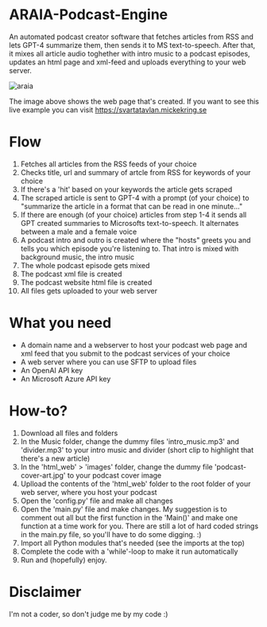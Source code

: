 # ARAIA-Podcast-Engine
An automated podcast creator software that fetches articles from RSS and lets GPT-4 summarize them, then sends it to MS text-to-speech. After that, it mixes all article audio toghether with intro music to a podcast episodes, updates an html page and xml-feed and uploads everything to your web server.

![araia](https://user-images.githubusercontent.com/10948066/231836806-8a325e43-9141-4733-8315-77d9251c8d06.jpg)

The image above shows the web page that's created. If you want to see this live example you can visit https://svartatavlan.mickekring.se

# Flow
1. Fetches all articles from the RSS feeds of your choice
2. Checks title, url and summary of artcle from RSS for keywords of your choice
3. If there's a 'hit' based on your keywords the article gets scraped
4. The scraped article is sent to GPT-4 with a prompt (of your choice) to "summarize the article in a format that can be read in one minute..." 
5. If there are enough (of your choice) articles from step 1-4 it sends all GPT created summaries to Microsofts text-to-speech. It alternates between a male and a female voice
6. A podcast intro and outro is created where the "hosts" greets you and tells you which episode you're listening to. That intro is mixed with background music, the intro music
7. The whole podcast episode gets mixed
8. The podcast xml file is created
9. The podcast website html file is created
10. All files gets uploaded to your web server

# What you need
* A domain name and a webserver to host your podcast web page and xml feed that you submit to the podcast services of your choice
* A web server where you can use SFTP to upload files
* An OpenAI API key
* An Microsoft Azure API key

# How-to?
1. Download all files and folders
2. In the Music folder, change the dummy files 'intro_music.mp3' and 'divider.mp3' to your intro music and divider (short clip to highlight that there's a new article) 
3. In the 'html_web' > 'images' folder, change the dummy file 'podcast-cover-art.jpg' to your podcast cover image
4. Uplload the contents of the 'html_web' folder to the root folder of your web server, where you host your podcast
5. Open the 'config.py' file and make all changes
6. Open the 'main.py' file and make changes. My suggestion is to comment out all but the first function in the 'Main()' and make one function at a time work for you. There are still a lot of hard coded strings in the main.py file, so you'll have to do some digging. :)
7. Import all Python modules that's needed (see the imports at the top)
8. Complete the code with a 'while'-loop to make it run automatically
9. Run and (hopefully) enjoy.

# Disclaimer
I'm not a coder, so don't judge me by my code :) 

